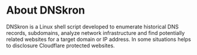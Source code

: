 # About DNSkron

DNSkron is a Linux shell script developed to enumerate historical DNS records, subdomains, analyze network infrastructure and find potentially related websites for a target domain or IP address. In some situations helps to disclosure Cloudflare protected websites. 
